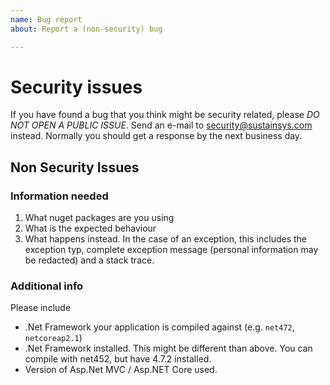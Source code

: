 ```yaml
---
name: Bug report
about: Report a (non-security) bug

---
```


# Security issues

If you have found a bug that you think might be security related, please *DO NOT OPEN A PUBLIC ISSUE*. Send an e-mail to security@sustainsys.com instead. Normally you should get a response by the next business day.

## Non Security Issues

### Information needed
1. What nuget packages are you using
2. What is the expected behaviour
3. What happens instead. In the case of an exception, this includes the exception typ, complete exception message (personal information may be redacted) and a stack trace.

### Additional info
Please include
* .Net Framework your application is compiled against (e.g. `net472`, `netcoreap2.1`)
* .Net Framework installed. This might be different than above. You can compile with net452, but have 4.7.2 installed.
* Version of Asp.Net MVC / Asp.NET Core used.

